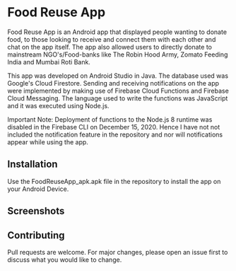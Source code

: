 # Food Reuse App
Food Reuse App is an Android app that displayed people wanting to donate food, to those looking to receive and  connect them with each other and chat on the app itself. The app also allowed users to directly donate to mainstream NGO's/Food-banks like The Robin Hood Army, Zomato Feeding India and Mumbai Roti Bank.

This app was developed on Android Studio in Java. The database used was Google's Cloud Firestore. Sending and receiving notifications on the app were implemented by making use of Firebase Cloud Functions and Firebase Cloud Messaging. The language used to write the functions was JavaScript and it was executed using Node.js.

Important Note: Deployment of functions to the Node.js 8 runtime was disabled in the Firebase CLI on December 15, 2020. Hence I have not not included the notification feature in the repository and nor will notifications appear while using the app.
## Installation
Use the FoodReuseApp_apk.apk file in the repository to install the app on your Android Device.
## Screenshots

## Contributing
Pull requests are welcome. For major changes, please open an issue first to discuss what you would like to change.
